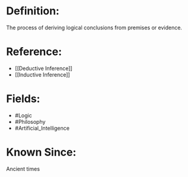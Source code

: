 

# Definition:
The process of deriving logical conclusions from premises or evidence.

# Reference:
- [[Deductive Inference]]
- [[Inductive Inference]]

# Fields: 
- #Logic
- #Philosophy
- #Artificial_Intelligence

# Known Since:
Ancient times

